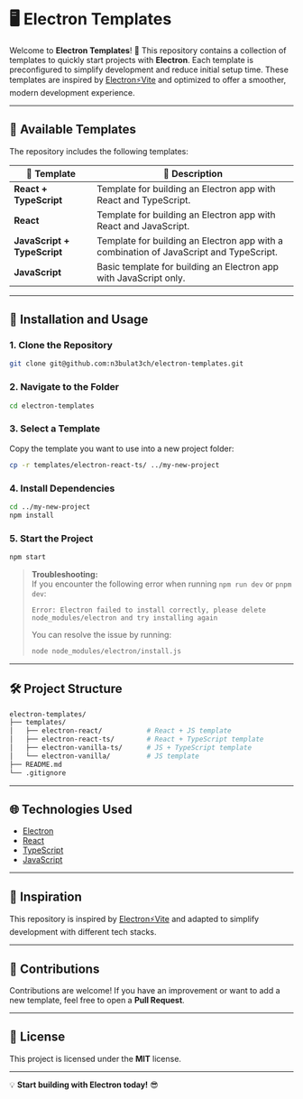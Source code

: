 # 🖥️ **Electron Templates**

Welcome to **Electron Templates**! 🚀 This repository contains a collection of templates to quickly start projects with **Electron**. Each template is preconfigured to simplify development and reduce initial setup time. These templates are inspired by [Electron⚡️Vite](https://electron-vite.github.io/) and optimized to offer a smoother, modern development experience.

---

## 📂 **Available Templates**

The repository includes the following templates:

| 🌟 Template                 | 📄 Description                                                                         |
| --------------------------- | -------------------------------------------------------------------------------------- |
| **React + TypeScript**      | Template for building an Electron app with React and TypeScript.                       |
| **React**                   | Template for building an Electron app with React and JavaScript.                       |
| **JavaScript + TypeScript** | Template for building an Electron app with a combination of JavaScript and TypeScript. |
| **JavaScript**              | Basic template for building an Electron app with JavaScript only.                      |

---

## 🚀 **Installation and Usage**

### 1. **Clone the Repository**

```bash
git clone git@github.com:n3bulat3ch/electron-templates.git
```

### 2. **Navigate to the Folder**

```bash
cd electron-templates
```

### 3. **Select a Template**

Copy the template you want to use into a new project folder:

```bash
cp -r templates/electron-react-ts/ ../my-new-project
```

### 4. **Install Dependencies**

```bash
cd ../my-new-project
npm install
```

### 5. **Start the Project**

```bash
npm start
```

> **Troubleshooting:**  
> If you encounter the following error when running `npm run dev` or `pnpm dev`:
>
> ```
> Error: Electron failed to install correctly, please delete node_modules/electron and try installing again
> ```
>
> You can resolve the issue by running:
>
> ```bash
> node node_modules/electron/install.js
> ```

---

## 🛠️ **Project Structure**

```bash
electron-templates/
├── templates/
│   ├── electron-react/           # React + JS template
│   ├── electron-react-ts/        # React + TypeScript template
│   ├── electron-vanilla-ts/      # JS + TypeScript template
│   └── electron-vanilla/         # JS template
├── README.md
└── .gitignore
```

---

## 🌐 **Technologies Used**

-   [Electron](https://www.electronjs.org/)
-   [React](https://react.dev/)
-   [TypeScript](https://www.typescriptlang.org/)
-   [JavaScript](https://developer.mozilla.org/)

---

## 📌 **Inspiration**

This repository is inspired by [Electron⚡️Vite](https://electron-vite.github.io/) and adapted to simplify development with different tech stacks.

---

## 🤝 **Contributions**

Contributions are welcome! If you have an improvement or want to add a new template, feel free to open a **Pull Request**.

---

## 📝 **License**

This project is licensed under the **MIT** license.

---

💡 **Start building with Electron today!** 😎
